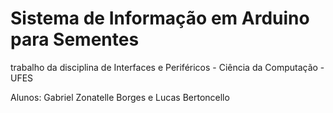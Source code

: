 # Sistema de Informação em Arduino para Sementes
  trabalho da disciplina de Interfaces e Periféricos - Ciência da Computação - UFES
  
  Alunos: Gabriel Zonatelle Borges e Lucas Bertoncello
